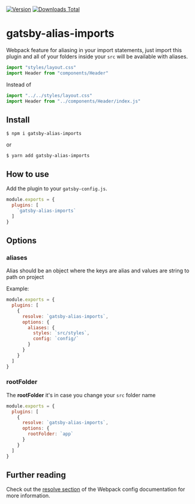 [![Version](https://img.shields.io/npm/v/gatsby-alias-imports.svg)](https://www.npmjs.com/package/gatsby-alias-imports)
[![Downloads Total](https://img.shields.io/npm/dt/gatsby-alias-imports.svg)](https://www.npmjs.com/package/gatsby-alias-imports)

# gatsby-alias-imports

Webpack feature for aliasing in your import statements, just import this plugin and all of your folders inside your `src` will be available with aliases.

```javascript
import "styles/layout.css"
import Header from "components/Header"
```

Instead of

```javascript
import "../../styles/layout.css"
import Header from "../components/Header/index.js"
```

## Install

`$ npm i gatsby-alias-imports`

or

`$ yarn add gatsby-alias-imports`

## How to use

Add the plugin to your `gatsby-config.js`.

```javascript
module.exports = {
  plugins: [
    `gatsby-alias-imports`
  ]
}
```

## Options

### aliases

Alias should be an object where the keys are alias and values are string to path on project

Example:
```javascript
module.exports = {
  plugins: [
    {
      resolve: `gatsby-alias-imports`,
      options: {
        aliases: {
          styles: `src/styles`,
          config: `config/`
        }
      }
    }
  ]
}
```

### rootFolder

The **rootFolder** it's in case you change your `src` folder name
```javascript
module.exports = {
  plugins: [
    {
      resolve: `gatsby-alias-imports`,
      options: {
        rootFolder: `app`
      }
    }
  ]
}
```

## Further reading

Check out the [resolve section][1] of the Webpack config documentation for more information.

[1]: https://webpack.js.org/configuration/resolve/#resolve-alias
